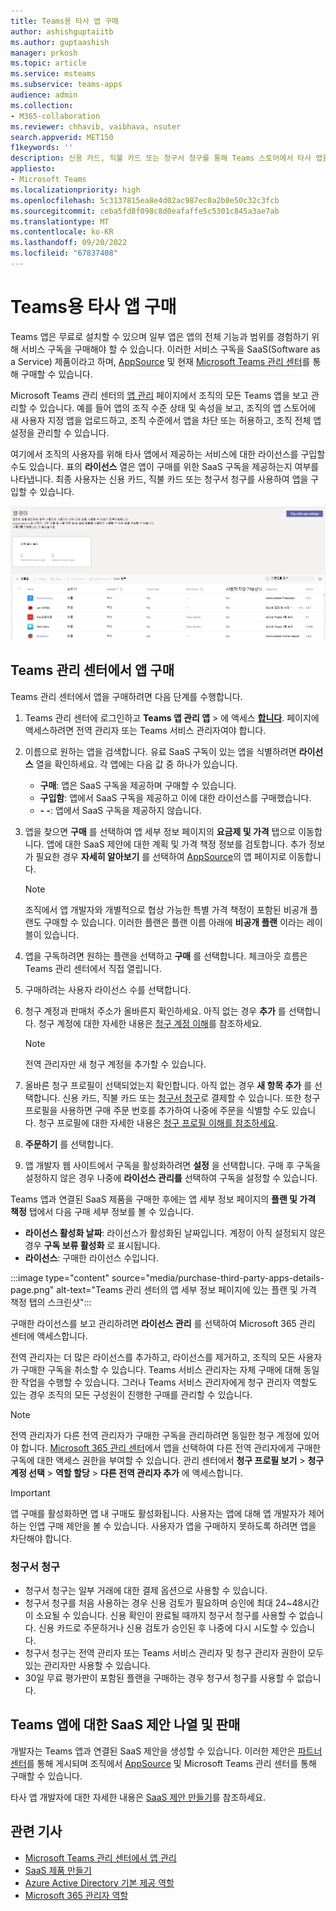 ```yaml
---
title: Teams용 타사 앱 구매
author: ashishguptaiitb
ms.author: guptaashish
manager: prkosh
ms.topic: article
ms.service: msteams
ms.subservice: teams-apps
audience: admin
ms.collection:
- M365-collaboration
ms.reviewer: chhavib, vaibhava, nsuter
search.appverid: MET150
f1keywords: ''
description: 신용 카드, 직불 카드 또는 청구서 청구를 통해 Teams 스토어에서 타사 앱을 구매하는 방법을 알아보세요.
appliesto:
- Microsoft Teams
ms.localizationpriority: high
ms.openlocfilehash: 5c3137815ea8e4d02ac987ec0a2b0e50c32c3fcb
ms.sourcegitcommit: ceba5fd8f098c8d0eafaffe5c5301c845a3ae7ab
ms.translationtype: MT
ms.contentlocale: ko-KR
ms.lasthandoff: 09/20/2022
ms.locfileid: "67837408"
---
```

# <a name="purchase-third-party-apps-for-teams"></a>Teams용 타사 앱 구매

Teams 앱은 무료로 설치할 수 있으며 일부 앱은 앱의 전체 기능과 범위를 경험하기 위해 서비스 구독을 구매해야 할 수 있습니다. 이러한 서비스 구독을 SaaS(Software as a Service) 제품이라고 하며, [AppSource](https://appsource.microsoft.com/) 및 현재 [Microsoft Teams 관리 센터](https://admin.teams.microsoft.com)를 통해 구매할 수 있습니다.

Microsoft Teams 관리 센터의 [앱 관리](manage-apps.md) 페이지에서 조직의 모든 Teams 앱을 보고 관리할 수 있습니다. 예를 들어 앱의 조직 수준 상태 및 속성을 보고, 조직의 앱 스토어에 새 사용자 지정 앱을 업로드하고, 조직 수준에서 앱을 차단 또는 허용하고, 조직 전체 앱 설정을 관리할 수 있습니다.

여기에서 조직의 사용자를 위해 타사 앱에서 제공하는 서비스에 대한 라이선스를 구입할 수도 있습니다. 표의 **라이선스** 열은 앱이 구매를 위한 SaaS 구독을 제공하는지 여부를 나타냅니다. 최종 사용자는 신용 카드, 직불 카드 또는 청구서 청구를 사용하여 앱을 구입할 수 있습니다.

![구매 라이선스는 앱 관리 페이지의 스크린샷입니다.](media/manage-apps-new-page.png)

## <a name="purchase-apps-in-the-teams-admin-center"></a>Teams 관리 센터에서 앱 구매

Teams 관리 센터에서 앱을 구매하려면 다음 단계를 수행합니다.

1. Teams 관리 센터에 로그인하고 **Teams 앱 관리 앱** > 에 액세스 **[합니다](https://admin.teams.microsoft.com/policies/manage-apps)**. 페이지에 액세스하려면 전역 관리자 또는 Teams 서비스 관리자여야 합니다.

1. 이름으로 원하는 앱을 검색합니다. 유료 SaaS 구독이 있는 앱을 식별하려면 **라이선스** 열을 확인하세요. 각 앱에는 다음 값 중 하나가 있습니다.
    * **구매**: 앱은 SaaS 구독을 제공하며 구매할 수 있습니다.  
    * **구입함**: 앱에서 SaaS 구독을 제공하고 이에 대한 라이선스를 구매했습니다.
    * **- -**: 앱에서 SaaS 구독을 제공하지 않습니다.

1. 앱을 찾으면 **구매** 를 선택하여 앱 세부 정보 페이지의 **요금제 및 가격** 탭으로 이동합니다. 앱에 대한 SaaS 제안에 대한 계획 및 가격 책정 정보를 검토합니다. 추가 정보가 필요한 경우 **자세히 알아보기** 를 선택하여 [AppSource](https://appsource.microsoft.com/)의 앱 페이지로 이동합니다.

   > [!NOTE]
   > 조직에서 앱 개발자와 개별적으로 협상 가능한 특별 가격 책정이 포함된 비공개 플랜도 구매할 수 있습니다. 이러한 플랜은 플랜 이름 아래에 **비공개 플랜** 이라는 레이블이 있습니다.

1. 앱을 구독하려면 원하는 플랜을 선택하고 **구매** 를 선택합니다. 체크아웃 흐름은 Teams 관리 센터에서 직접 열립니다.

1. 구매하려는 사용자 라이선스 수를 선택합니다.

1. 청구 계정과 판매처 주소가 올바른지 확인하세요. 아직 없는 경우 **추가** 를 선택합니다. 청구 계정에 대한 자세한 내용은 [청구 계정 이해](/microsoft-365/commerce/manage-billing-accounts)를 참조하세요.

   > [!NOTE]
   > 전역 관리자만 새 청구 계정을 추가할 수 있습니다.

1. 올바른 청구 프로필이 선택되었는지 확인합니다. 아직 없는 경우 **새 항목 추가** 를 선택합니다. 신용 카드, 직불 카드 또는 [청구서 청구](#invoice-billing)로 결제할 수 있습니다. 또한 청구 프로필을 사용하면 구매 주문 번호를 추가하여 나중에 주문을 식별할 수도 있습니다. 청구 프로필에 대한 자세한 내용은 [청구 프로필 이해를 참조하세요](/microsoft-365/commerce/billing-and-payments/manage-billing-profiles).

1. **주문하기** 를 선택합니다.

1. 앱 개발자 웹 사이트에서 구독을 활성화하려면 **설정** 을 선택합니다. 구매 후 구독을 설정하지 않은 경우 나중에 **라이선스 관리를** 선택하여 구독을 설정할 수 있습니다.

Teams 앱과 연결된 SaaS 제품을 구매한 후에는 앱 세부 정보 페이지의 **플랜 및 가격 책정** 탭에서 다음 구매 세부 정보를 볼 수 있습니다.

* **라이선스 활성화 날짜**: 라이선스가 활성화된 날짜입니다. 계정이 아직 설정되지 않은 경우 **구독 보류 활성화** 로 표시됩니다.
* **라이선스**: 구매한 라이선스 수입니다.

:::image type="content" source="media/purchase-third-party-apps-details-page.png" alt-text="Teams 관리 센터의 앱 세부 정보 페이지에 있는 플랜 및 가격 책정 탭의 스크린샷":::

구매한 라이선스를 보고 관리하려면 **라이선스 관리** 를 선택하여 Microsoft 365 관리 센터에 액세스합니다.

전역 관리자는 더 많은 라이선스를 추가하고, 라이선스를 제거하고, 조직의 모든 사용자가 구매한 구독을 취소할 수 있습니다. Teams 서비스 관리자는 자체 구매에 대해 동일한 작업을 수행할 수 있습니다. 그러나 Teams 서비스 관리자에게 청구 관리자 역할도 있는 경우 조직의 모든 구성원이 진행한 구매를 관리할 수 있습니다.

> [!NOTE]
> 전역 관리자가 다른 전역 관리자가 구매한 구독을 관리하려면 동일한 청구 계정에 있어야 합니다. [Microsoft 365 관리 센터](https://admin.microsoft.com)에서 앱을 선택하여 다른 전역 관리자에게 구매한 구독에 대한 액세스 권한을 부여할 수 있습니다. 관리 센터에서 **청구 프로필 보기** > **청구 계정 선택** > **역할 할당** > **다른 전역 관리자 추가** 에 액세스합니다.

> [!IMPORTANT]
> 앱 구매를 활성화하면 앱 내 구매도 활성화됩니다. 사용자는 앱에 대해 앱 개발자가 제어하는 ​​인앱 구매 제안을 볼 수 있습니다. 사용자가 앱을 구매하지 못하도록 하려면 앱을 차단해야 합니다.

### <a name="invoice-billing"></a>청구서 청구

* 청구서 청구는 일부 거래에 대한 결제 옵션으로 사용할 수 있습니다.
* 청구서 청구를 처음 사용하는 경우 신용 검토가 필요하며 승인에 최대 24~48시간이 소요될 수 있습니다. 신용 확인이 완료될 때까지 청구서 청구를 사용할 수 없습니다. 신용 카드로 주문하거나 신용 검토가 승인된 후 나중에 다시 시도할 수 있습니다.
* 청구서 청구는 전역 관리자 또는 Teams 서비스 관리자 및 청구 관리자 권한이 모두 있는 관리자만 사용할 수 있습니다.
* 30일 무료 평가판이 포함된 플랜을 구매하는 경우 청구서 청구를 사용할 수 없습니다.

## <a name="list-and-sell-a-saas-offer-for-a-teams-app"></a>Teams 앱에 대한 SaaS 제안 나열 및 판매

개발자는 Teams 앱과 연결된 SaaS 제안을 생성할 수 있습니다. 이러한 제안은 [파트너 센터](https://partner.microsoft.com)를 통해 게시되며 조직에서 [AppSource](https://appsource.microsoft.com/) 및 Microsoft Teams 관리 센터를 통해 구매할 수 있습니다.

타사 앱 개발자에 대한 자세한 내용은 [SaaS 제안 만들기](/azure/marketplace/partner-center-portal/create-new-saas-offer)를 참조하세요.

## <a name="related-articles"></a>관련 기사

* [Microsoft Teams 관리 센터에서 앱 관리](manage-apps.md)
* [SaaS 제품 만들기](/azure/marketplace/partner-center-portal/create-new-saas-offer)
* [Azure Active Directory 기본 제공 역할](/azure/active-directory/roles/permissions-reference)
* [Microsoft 365 관리자 역할](/microsoft-365/admin/add-users/about-admin-roles)
